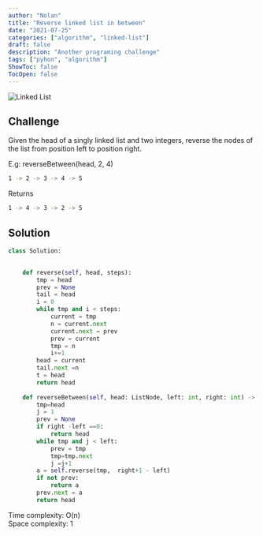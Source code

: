 ```yaml
---
author: "Nolan"
title: "Reverse linked list in between"
date: "2021-07-25"
categories: ["algorithm", "linked-list"]
draft: false
description: "Another programing challenge"
tags: ["pyhon", "algorithm"]
ShowToc: false
TocOpen: false
---
```


![Linked List](https://algo.nolanemirot.com/linked-list.jpg)
## Challenge

Given the head of a singly linked list and two integers, reverse the nodes of the list from position left to position right.

E.g: reverseBetween(head, 2, 4)

```bash
1 -> 2 -> 3 -> 4 -> 5
```
Returns

```bash
1 -> 4 -> 3 -> 2 -> 5
```


## Solution 

```python
class Solution:
    

    def reverse(self, head, steps):
        tmp = head
        prev = None
        tail = head
        i = 0
        while tmp and i < steps:
            current = tmp
            n = current.next
            current.next = prev
            prev = current
            tmp = n
            i+=1
        head = current
        tail.next =n
        t = head
        return head
    
    def reverseBetween(self, head: ListNode, left: int, right: int) -> ListNode:
        tmp=head
        j = 1
        prev = None
        if right -left ==0:
            return head
        while tmp and j < left:
            prev = tmp
            tmp=tmp.next
            j =j+1
        a = self.reverse(tmp,  right+1 - left)
        if not prev:
            return a
        prev.next = a
        return head
```


Time complexity: O(n)  
Space complexity: 1